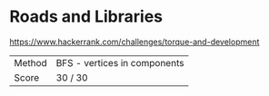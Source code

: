 # Roads and Libraries

https://www.hackerrank.com/challenges/torque-and-development

| | |
| - | - |
| Method | BFS - vertices in components |
| Score | 30 / 30 |
